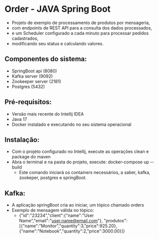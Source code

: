 # Order - JAVA Spring Boot
- Projeto de exemplo de processamento de produtos por mensageria,
- com endpoints de REST API para a consulta dos dados processados,
- e um Scheduler configurado a cada minuto para processar pedidos cadastrados,
- modificando seu status e calculando valores.

## Componentes do sistema:
 - SpringBoot api (8080)
 - Kafka server   (9092)
 - Zookeeper server (2181)
 - Postgres       (5432)

## Pré-requisitos:
- Versão mais recente do Intellij IDEA
- Java 17
- Docker instalado e executando no seu sistema operacional

## Instalação:
- Com o projeto configurado no Intellij, execute as operações clean e package do maven
- Abra o terminal e na pasta do projeto, execute: docker-compose up --build
   * Este comando iniciará os containers necessários, a saber, kafka, zookeper, postgres e springBoot.

## Kafka:
- A aplicação springBoot cria ao iniciar, um tópico chamado orders
- Exemplo de mensagem válida no tópico:
  - {"id":"23234","client":{"name":"User Name","email":"user.name@email.com"},
     "produtos":[{"name":"Monitor","quantity":3,"price":925.20},{"name":"Notebook","quantity":2,"price":3000.00}]}


